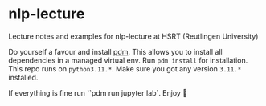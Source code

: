 # nlp-lecture
Lecture notes and examples for nlp-lecture at HSRT (Reutlingen University)


Do yourself a favour and install [pdm](https://pdm-project.org/latest/#recommended-installation-method). 
This allows you to install all dependencies in a managed virtual env. Run `pdm install` for installation. 
This repo runs on `python3.11.*`. Make sure you got any version `3.11.*` installed.

If everything is fine run ``pdm run jupyter lab`. Enjoy :tada:

